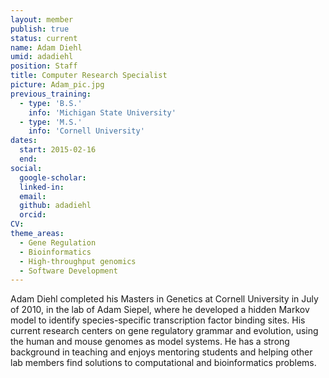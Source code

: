 ```yaml
---
layout: member
publish: true
status: current
name: Adam Diehl
umid: adadiehl
position: Staff 
title: Computer Research Specialist
picture: Adam_pic.jpg
previous_training:
  - type: 'B.S.'
    info: 'Michigan State University'
  - type: 'M.S.'
    info: 'Cornell University'
dates:
  start: 2015-02-16
  end:
social: 
  google-scholar: 
  linked-in: 
  email: 
  github: adadiehl
  orcid:
CV: 
theme_areas:
  - Gene Regulation
  - Bioinformatics
  - High-throughput genomics
  - Software Development
---
```


Adam Diehl completed his Masters in Genetics at Cornell University in July of 2010, in the lab of Adam Siepel, where he developed a hidden Markov model to identify species-specific transcription factor binding sites. His current research centers on gene regulatory grammar and evolution, using the human and mouse genomes as model systems. He has a strong background in teaching and enjoys mentoring students and helping other lab members find solutions to computational and bioinformatics problems.
